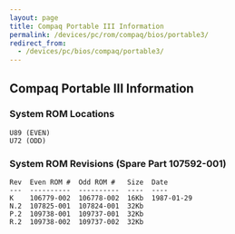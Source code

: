 ```yaml
---
layout: page
title: Compaq Portable III Information
permalink: /devices/pc/rom/compaq/bios/portable3/
redirect_from:
  - /devices/pc/bios/compaq/portable3/
---
```


Compaq Portable III Information
---

### System ROM Locations

	U89 (EVEN)
	U72 (ODD)

### System ROM Revisions (Spare Part 107592-001)

	Rev  Even ROM #  Odd ROM #   Size  Date
	---  ----------  ----------  ----  ----
	K    106779-002  106778-002  16Kb  1987-01-29
	N.2  107825-001  107824-001  32Kb
	P.2  109738-001  109737-001  32Kb
	R.2  109738-002  109737-002  32Kb
